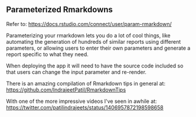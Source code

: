 ## Parameterized Rmarkdowns

Refer to: https://docs.rstudio.com/connect/user/param-rmarkdown/ 


Parameterizing your rmarkdown lets you do a lot of cool things, like automating the generation of hundreds of similar reports using different parameters, or allowing users to enter their own parameters and generate a report specific to what they need. 

When deploying the app it will need to have the source code included so that users can change the input parameter and re-render. 

There is an amazing compilation of Rmarkdown tips in general at: https://github.com/IndrajeetPatil/RmarkdownTips

With one of the more impressive videos I've seen in awhile at: https://twitter.com/patilindrajeets/status/1406957872198598658
